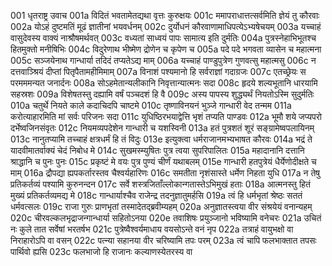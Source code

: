 001	धृतराष्ट्र उवाच
001a	विदितं भवतामेतद्यथा वृत्तः कुरुक्षयः
001c	ममापराधात्तत्सर्वमिति ज्ञेयं तु कौरवाः
002a	योऽहं दुष्टमतिं मूढं ज्ञातीनां भयवर्धनम्
002c	दुर्योधनं कौरवाणामाधिपत्येऽभ्यषेचयम्
003a	यच्चाहं वासुदेवस्य वाक्यं नाश्रौषमर्थवत्
003c	वध्यतां साध्वयं पापः सामात्य इति दुर्मतिः
004a	पुत्रस्नेहाभिभूतश्च हितमुक्तो मनीषिभिः
004c	विदुरेणाथ भीष्मेण द्रोणेन च कृपेण च
005a	पदे पदे भगवता व्यासेन च महात्मना
005c	सञ्जयेनाथ गान्धार्या तदिदं तप्यतेऽद्य माम्
006a	यच्चाहं पाण्डुपुत्रेण गुणवत्सु महात्मसु
006c	न दत्तवाञ्श्रियं दीप्तां पितृपैतामहीमिमाम्
007a	विनाशं पश्यमानो हि सर्वराज्ञां गदाग्रजः
007c	एतच्छ्रेयः स परमममन्यत जनार्दनः
008a	सोऽहमेतान्यलीकानि निवृत्तान्यात्मनः सदा
008c	हृदये शल्यभूतानि धारयामि सहस्रशः
009a	विशेषतस्तु दह्यामि वर्षं पञ्चदशं हि वै
009c	अस्य पापस्य शुद्ध्यर्थं नियतोऽस्मि सुदुर्मतिः
010a	चतुर्थे नियते काले कदाचिदपि चाष्टमे
010c	तृष्णाविनयनं भुञ्जे गान्धारी वेद तन्मम
011a	करोत्याहारमिति मां सर्वः परिजनः सदा
011c	युधिष्ठिरभयाद्वेत्ति भृशं तप्यति पाण्डवः
012a	भूमौ शये जप्यपरो दर्भेष्वजिनसंवृतः
012c	नियमव्यपदेशेन गान्धारी च यशस्विनी
013a	हतं पुत्रशतं शूरं सङ्ग्रामेष्वपलायिनम्
013c	नानुतप्यामि तच्चाहं क्षत्रधर्मं हि तं विदुः
013e	इत्युक्त्वा धर्मराजानमभ्यभाषत कौरवः
014a	भद्रं ते यादवीमातर्वाक्यं चेदं निबोध मे
014c	सुखमस्म्युषितः पुत्र त्वया सुपरिपालितः
015a	महादानानि दत्तानि श्राद्धानि च पुनः पुनः
015c	प्रकृष्टं मे वयः पुत्र पुण्यं चीर्णं यथाबलम्
015e	गान्धारी हतपुत्रेयं धैर्येणोदीक्षते च माम्
016a	द्रौपद्या ह्यपकर्तारस्तव चैश्वर्यहारिणः
016c	समतीता नृशंसास्ते धर्मेण निहता युधि
017a	न तेषु प्रतिकर्तव्यं पश्यामि कुरुनन्दन
017c	सर्वे शस्त्रजिताँल्लोकान्गतास्तेऽभिमुखं हताः
018a	आत्मनस्तु हितं मुख्यं प्रतिकर्तव्यमद्य मे
018c	गान्धार्याश्चैव राजेन्द्र तदनुज्ञातुमर्हसि
019a	त्वं हि धर्मभृतां श्रेष्ठः सततं धर्मवत्सलः
019c	राजा गुरुः प्राणभृतां तस्मादेतद्ब्रवीम्यहम्
020a	अनुज्ञातस्त्वया वीर संश्रयेयं वनान्यहम्
020c	चीरवल्कलभृद्राजन्गान्धार्या सहितोऽनया
020e	तवाशिषः प्रयुञ्जानो भविष्यामि वनेचरः
021a	उचितं नः कुले तात सर्वेषां भरतर्षभ
021c	पुत्रेष्वैश्वर्यमाधाय वयसोऽन्ते वनं नृप
022a	तत्राहं वायुभक्षो वा निराहारोऽपि वा वसन्
022c	पत्न्या सहानया वीर चरिष्यामि तपः परम्
023a	त्वं चापि फलभाक्तात तपसः पार्थिवो ह्यसि
023c	फलभाजो हि राजानः कल्याणस्येतरस्य वा
